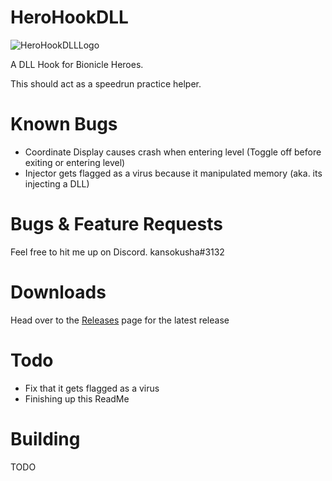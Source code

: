 # HeroHookDLL
![HeroHookDLLLogo](https://user-images.githubusercontent.com/43097509/168440310-e47c2372-14fc-4651-b2d3-753b48ccc7af.png)



A DLL Hook for Bionicle Heroes.

This should act as a speedrun practice helper. 

# Known Bugs
- Coordinate Display causes crash when entering level (Toggle off before exiting or entering level)
- Injector gets flagged as a virus because it manipulated memory (aka. its injecting a DLL)

# Bugs & Feature Requests
Feel free to hit me up on Discord. kansokusha#3132




# Downloads
Head over to the [Releases](https://github.com/0za0/HeroHookDLL/releases/tag/V0.1H) page for the latest release

# Todo
- Fix that it gets flagged as a virus
- Finishing up this ReadMe


# Building
TODO

